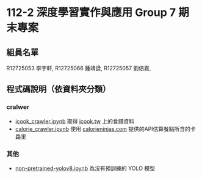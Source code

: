 # 112-2 深度學習實作與應用 Group 7 期末專案

## 組員名單
R12725053 李宇軒,
R12725066 鍾靖詮,
R12725057 劉倍嘉,

## 程式碼說明（依資料夾分類）

### cralwer
- [icook_crawler.ipynb](./crawler/icook_crawler.ipynb) 取得 [icook.tw](https://icook.tw) 上的食譜資料
- [calorie_crawler.ipynb](./crawler/calorie_crawler.ipynb) 使用 [calorieninjas.com](https://calorieninjas.com/api) 提供的API估算餐點所含的卡路里

### 其他
- [non-pretrained-yolov8.ipynb](./non-pretrained-yolov8.ipynb) 為沒有預訓練的 YOLO 模型